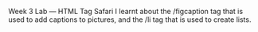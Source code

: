 Week 3 Lab — HTML Tag Safari
I learnt about the /figcaption tag that is used to add captions to pictures, and the /li tag that is used to create lists.
